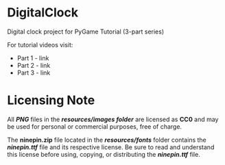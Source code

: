 # DigitalClock
Digital clock project for PyGame Tutorial (3-part series)

For tutorial videos visit:
* Part 1 - link
* Part 2 - link
* Part 3 - link


# Licensing Note
All ***PNG*** files in the ***resources/images folder*** are licensed as **CC0** and may be used for personal or commercial purposes, free of charge. 

The **ninepin.zip** file located in the ***resources/fonts*** folder contains the ***ninepin.ttf*** file and its respective license. Be sure to read and understand this license before using, copying, or distributing the ***ninepin.ttf*** file.
